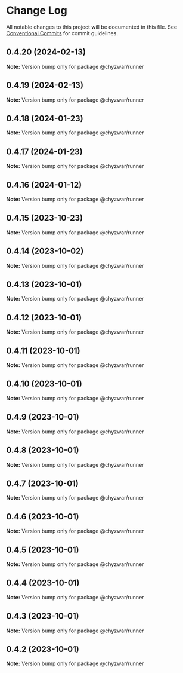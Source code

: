 # Change Log

All notable changes to this project will be documented in this file.
See [Conventional Commits](https://conventionalcommits.org) for commit guidelines.

## 0.4.20 (2024-02-13)

**Note:** Version bump only for package @chyzwar/runner





## 0.4.19 (2024-02-13)

**Note:** Version bump only for package @chyzwar/runner





## 0.4.18 (2024-01-23)

**Note:** Version bump only for package @chyzwar/runner





## 0.4.17 (2024-01-23)

**Note:** Version bump only for package @chyzwar/runner





## 0.4.16 (2024-01-12)

**Note:** Version bump only for package @chyzwar/runner





## 0.4.15 (2023-10-23)

**Note:** Version bump only for package @chyzwar/runner





## 0.4.14 (2023-10-02)

**Note:** Version bump only for package @chyzwar/runner





## 0.4.13 (2023-10-01)

**Note:** Version bump only for package @chyzwar/runner





## 0.4.12 (2023-10-01)

**Note:** Version bump only for package @chyzwar/runner





## 0.4.11 (2023-10-01)

**Note:** Version bump only for package @chyzwar/runner





## 0.4.10 (2023-10-01)

**Note:** Version bump only for package @chyzwar/runner





## 0.4.9 (2023-10-01)

**Note:** Version bump only for package @chyzwar/runner





## 0.4.8 (2023-10-01)

**Note:** Version bump only for package @chyzwar/runner





## 0.4.7 (2023-10-01)

**Note:** Version bump only for package @chyzwar/runner





## 0.4.6 (2023-10-01)

**Note:** Version bump only for package @chyzwar/runner





## 0.4.5 (2023-10-01)

**Note:** Version bump only for package @chyzwar/runner





## 0.4.4 (2023-10-01)

**Note:** Version bump only for package @chyzwar/runner





## 0.4.3 (2023-10-01)

**Note:** Version bump only for package @chyzwar/runner





## 0.4.2 (2023-10-01)

**Note:** Version bump only for package @chyzwar/runner
